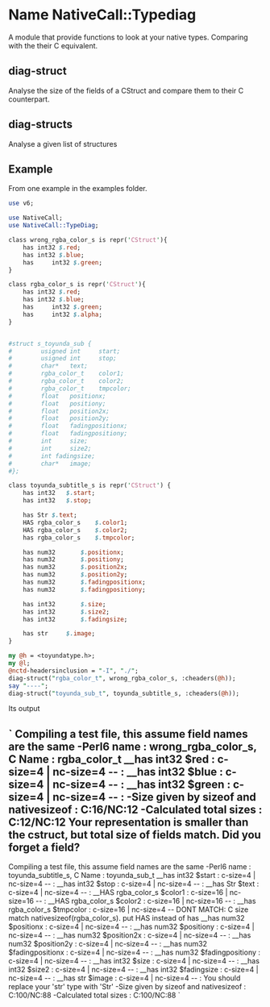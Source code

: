 # Name NativeCall::Typediag

A module that provide functions to look at your native types. Comparing with the their C equivalent.

## diag-struct

Analyse the size of the fields of a CStruct and compare them to their C counterpart.

## diag-structs

Analyse a given list of structures

## Example

From one example in the examples folder.

```perl
use v6;

use NativeCall;
use NativeCall::TypeDiag;

class wrong_rgba_color_s is repr('CStruct'){
	has	int32 $.red;
	has	int32 $.blue;
	has 	int32 $.green;
}

class rgba_color_s is repr('CStruct'){
	has	int32 $.red;
	has	int32 $.blue;
	has 	int32 $.green;
	has 	int32 $.alpha;
}


#struct s_toyunda_sub {
#        usigned int     start;
#        usigned int     stop;
#        char*   text;
#        rgba_color_t    color1;
#        rgba_color_t    color2;
#        rgba_color_t    tmpcolor;
#        float   positionx;
#        float   positiony;
#        float   position2x;
#        float   position2y;
#        float   fadingpositionx;
#        float   fadingpositiony;
#        int     size;
#        int     size2;
#        int fadingsize;
#        char*   image;
#};

class toyunda_subtitle_s is repr('CStruct') {
	has	int32 	$.start;
	has	int32	$.stop;

	has	Str	$.text;
	HAS	rgba_color_s	$.color1;
	HAS	rgba_color_s	$.color2;
	has	rgba_color_s	$.tmpcolor;

	has	num32		$.positionx;
	has	num32		$.positiony;
	has	num32		$.position2x;
	has	num32		$.position2y;
	has	num32		$.fadingpositionx;
	has	num32		$.fadingpositiony;

	has	int32		$.size;
	has	int32		$.size2;
	has	int32		$.fadingsize;

	has	str		$.image;
}

my @h = <toyundatype.h>;
my @l;
@nctd-headersinclusion = "-I", "./";
diag-struct("rgba_color_t", wrong_rgba_color_s, :cheaders(@h));
say "----";
diag-struct("toyunda_sub_t", toyunda_subtitle_s, :cheaders(@h));
```

Its output

`
Compiling a test file, this assume field names are the same
-Perl6 name : wrong_rgba_color_s, C Name : rgba_color_t
__has int32  $red : c-size=4 | nc-size=4 -- : 
__has int32  $blue : c-size=4 | nc-size=4 -- : 
__has int32  $green : c-size=4 | nc-size=4 -- : 
-Size given by sizeof and nativesizeof : C:16/NC:12
-Calculated total sizes : C:12/NC:12
Your representation is smaller than the cstruct, but total size of fields match. Did you forget a field?
----
Compiling a test file, this assume field names are the same
-Perl6 name : toyunda_subtitle_s, C Name : toyunda_sub_t
__has int32  $start : c-size=4 | nc-size=4 -- : 
__has int32  $stop : c-size=4 | nc-size=4 -- : 
__has Str  $text : c-size=4 | nc-size=4 -- : 
__HAS rgba_color_s  $color1 : c-size=16 | nc-size=16 -- : 
__HAS rgba_color_s  $color2 : c-size=16 | nc-size=16 -- : 
__has rgba_color_s  $tmpcolor : c-size=16 | nc-size=4 -- DONT MATCH: C size match nativesizeof(rgba_color_s). put HAS instead of has 
__has num32  $positionx : c-size=4 | nc-size=4 -- : 
__has num32  $positiony : c-size=4 | nc-size=4 -- : 
__has num32  $position2x : c-size=4 | nc-size=4 -- : 
__has num32  $position2y : c-size=4 | nc-size=4 -- : 
__has num32  $fadingpositionx : c-size=4 | nc-size=4 -- : 
__has num32  $fadingpositiony : c-size=4 | nc-size=4 -- : 
__has int32  $size : c-size=4 | nc-size=4 -- : 
__has int32  $size2 : c-size=4 | nc-size=4 -- : 
__has int32  $fadingsize : c-size=4 | nc-size=4 -- : 
__has str  $image : c-size=4 | nc-size=4 -- : You should replace your 'str' type with 'Str'
-Size given by sizeof and nativesizeof : C:100/NC:88
-Calculated total sizes : C:100/NC:88
`